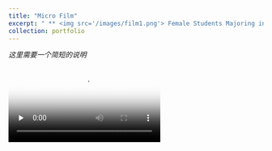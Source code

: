 ```yaml
---
title: "Micro Film"
excerpt: " ** <img src='/images/film1.png'> Female Students Majoring in Film Art** "
collection: portfolio
--- 
```


*这里需要一个简短的说明*

<video id="video" controls="" preload="none" poster="/images/f-3.png">
      <source id="mp4" src="/files/ed6daf4aa980dc6192359481f743a036.mp4" type="video/mp4">
</videos>